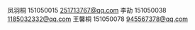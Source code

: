 凤羽桐  151050015   251713767@qq.com
李劼    151050038   1185032332@qq.com
王馨桐  151050078   945567378@qq.com

